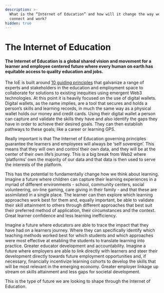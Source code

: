 ```yaml
---
description: >-
  What is the “Internet of Education” and how will it change the way we learn,
  connect and work?
hidden: true
---
```


# The Internet of Education

#### The Internet of Education is a global shared vision and movement for a learner and employee centered future where every human on earth has equitable access to quality education and jobs.&#x20;

The IoE is built around [10 guiding principles](https://www.internetofeducation.org/#Guiding-Principles) that galvanize a range of experts and stakeholders in the education and employment space to collaborate for solutions to existing inequities using emergent Web3 technologies. At this point it is heavily focused on the use of digital wallets. Digital wallets, as the name implies, are a tool that secures and holds a person’s skills and learning records, in much the same way as a physical wallet holds our money and credit cards. Using their digital wallet a person can capture and validate the skills they have and also identify the gaps they have in order to achieve their desired goals. They can then establish pathways to these goals; like a career or learning GPS.

Really important is that The Internet of Education governing principles guarantee the learners and employees will always be ‘self sovereign’. This means that they will own and control their own data, and they will be at the center of their own life’s journey. This is a big break from Web2 where ‘platforms’ own the majority of our data and that data is then used to serve the interests of the platform.

This has the potential to fundamentally change how we think about learning. Imagine a future where children can capture their learning experiences in a myriad of different environments - school, community centers, social volunteering, on-line gaming, care giving in their family - and that these are assimilated in a single place. The learner can then explore which learning approaches work best for them and, equally important, be able to validate their skill attainment to others through different approaches that best suit their preferred method of application, their circumstances and the context. Great learner confidence and less learning inefficiency.

Imagine a future where educators are able to trace the impact that they have had on a learners journey. Where they can specifically identify which teaching methods worked best for which students and which approaches were most effective at enabling the students to translate learning into practice. Greater educator development and accountability. Imagine a future where employers are able to link directly with learners and steer their development directly towards future employment opportunities and, if necessary, financially incentivize learning cohorts to develop the skills that will be most relevant in the emerging economy. Greater employer linkage up stream on skills attainment and less gaps for societal development.

This is the type of future we are looking to shape through the Internet of Education.
